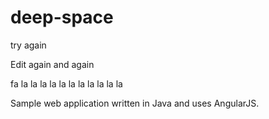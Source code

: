 # deep-space

try again


Edit again and again

fa la la la la la la la la la la la

Sample web application written in Java and uses AngularJS.
